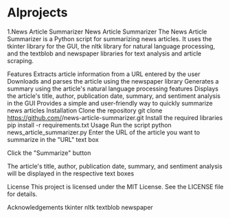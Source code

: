 # AIprojects


1.News Article Summarizer
News Article Summarizer
The News Article Summarizer is a Python script for summarizing news articles. It uses the tkinter library for the GUI, the nltk library for natural language processing, and the textblob and newspaper libraries for text analysis and article scraping.

Features
Extracts article information from a URL entered by the user
Downloads and parses the article using the newspaper library
Generates a summary using the article's natural language processing features
Displays the article's title, author, publication date, summary, and sentiment analysis in the GUI
Provides a simple and user-friendly way to quickly summarize news articles
Installation
Clone the repository
git clone https://github.com/<username>/news-article-summarizer.git
Install the required libraries
pip install -r requirements.txt
Usage
Run the script
python news_article_summarizer.py
Enter the URL of the article you want to summarize in the "URL" text box

Click the "Summarize" button

The article's title, author, publication date, summary, and sentiment analysis will be displayed in the respective text boxes

License
This project is licensed under the MIT License. See the LICENSE file for details.

Acknowledgements
tkinter
nltk
textblob
newspaper

